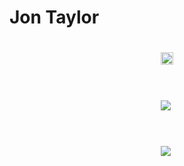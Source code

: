 # Jon Taylor
<p style="text-align: center; display: flex; justify-content: center; flex-wrap: wrap; align-content: center; flex-direction: column">
<a style="margin: 20px;" href="https://devjontaylor.com" target="_blank"><img width="100%" src="https://devjontaylor.com/assets/logo.2ad8286e.svg" /></a>
<br />
<img style="margin: 20px;" src="https://github-readme-stats.vercel.app/api/top-langs/?username=devjontaylor&lang_count=10&theme=vue-dark&layout=compact" />
<br />
<img style="margin: 20px;" src="https://github-readme-stats.vercel.app/api?username=devjontaylor&theme=vue-dark&custom_title=Jon%20Taylor%20Automate%20Everything">
</p>
